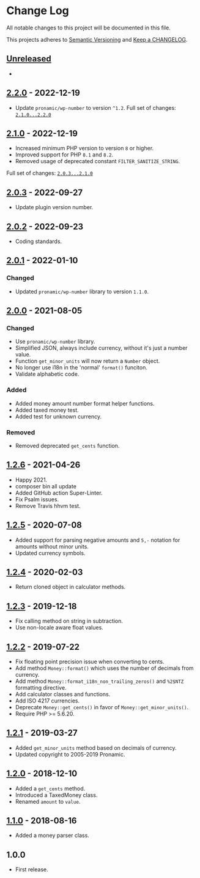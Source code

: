 # Change Log

All notable changes to this project will be documented in this file.

This projects adheres to [Semantic Versioning](http://semver.org/) and [Keep a CHANGELOG](http://keepachangelog.com/).

## [Unreleased][unreleased]
-

## [2.2.0] - 2022-12-19
- Update `pronamic/wp-number` to version `^1.2`.
Full set of changes: [`2.1.0...2.2.0`][2.2.0]

[2.2.0]: https://github.com/pronamic/wp-money/compare/2.1.0...2.2.0

## [2.1.0] - 2022-12-19
- Increased minimum PHP version to version `8` or higher.
- Improved support for PHP `8.1` and `8.2`.
- Removed usage of deprecated constant `FILTER_SANITIZE_STRING`.

Full set of changes: [`2.0.3...2.1.0`][2.1.0]

[2.1.0]: https://github.com/pronamic/wp-money/compare/2.0.3...2.1.0

## [2.0.3] - 2022-09-27
- Update plugin version number.

## [2.0.2] - 2022-09-23
- Coding standards.

## [2.0.1] - 2022-01-10
### Changed
- Updated `pronamic/wp-number` library to version `1.1.0`.

## [2.0.0] - 2021-08-05
### Changed
- Use `pronamic/wp-number` library.
- Simplified JSON, always include currency, without it's just a number value.
- Function `get_minor_units` will now return a `Number` object.
- No longer use i18n in the 'normal' `format()` funciton.
- Validate alphabetic code.

### Added
- Added money amount number format helper functions.
- Added taxed money test.
- Added test for unknown currency.

### Removed
- Removed deprecated `get_cents` function.

## [1.2.6] - 2021-04-26
- Happy 2021.
- composer bin all update
- Added GitHub action Super-Linter.
-  Fix Psalm issues.
- Remove Travis hhvm test.

## [1.2.5] - 2020-07-08
- Added support for parsing negative amounts and `5,-` notation for amounts without minor units.
- Updated currency symbols.

## [1.2.4] - 2020-02-03
- Return cloned object in calculator methods.

## [1.2.3] - 2019-12-18
- Fix calling method on string in subtraction.
- Use non-locale aware float values.

## [1.2.2] - 2019-07-22
- Fix floating point precision issue when converting to cents.
- Add method `Money::format()` which uses the number of decimals from currency.
- Add method `Money::format_i18n_non_trailing_zeros()` and `%2$NTZ` formatting directive.
- Add calculator classes and functions.
- Add ISO 4217 currencies.
- Deprecate `Money::get_cents()` in favor of `Money::get_minor_units()`.
- Require PHP >= 5.6.20.

## [1.2.1] - 2019-03-27
- Added `get_minor_units` method based on decimals of currency.
- Updated copyright to 2005-2019 Pronamic.

## [1.2.0] - 2018-12-10
- Added a `get_cents` method.
- Introduced a TaxedMoney class.
- Renamed `amount` to `value`.

## [1.1.0] - 2018-08-16
- Added a money parser class.

## 1.0.0
- First release.

[unreleased]: https://github.com/pronamic/wp-money/compare/2.0.3...HEAD
[2.0.3]: https://github.com/pronamic/wp-money/compare/2.0.2...2.0.3
[2.0.2]: https://github.com/pronamic/wp-money/compare/2.0.1...2.0.2
[2.0.1]: https://github.com/pronamic/wp-money/compare/2.0.0...2.0.1
[2.0.0]: https://github.com/pronamic/wp-money/compare/1.2.6...2.0.0
[1.2.6]: https://github.com/pronamic/wp-money/compare/1.2.5...1.2.6
[1.2.5]: https://github.com/pronamic/wp-money/compare/1.2.4...1.2.5
[1.2.4]: https://github.com/pronamic/wp-money/compare/1.2.3...1.2.4
[1.2.3]: https://github.com/pronamic/wp-money/compare/1.2.2...1.2.3
[1.2.2]: https://github.com/pronamic/wp-money/compare/1.2.1...1.2.2
[1.2.1]: https://github.com/pronamic/wp-money/compare/1.2.0...1.2.1
[1.2.0]: https://github.com/pronamic/wp-money/compare/1.1.0...1.2.0
[1.1.0]: https://github.com/pronamic/wp-money/compare/1.0.0...1.1.0
